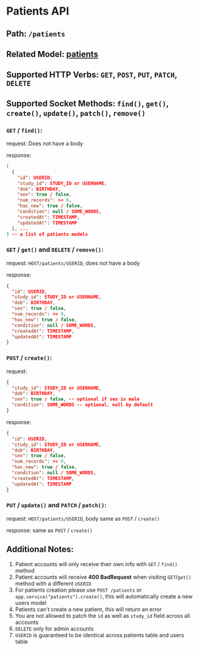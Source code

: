 # Patients API

## Path: ```/patients```

## Related Model: [patients](../models/patients.md)

## Supported HTTP Verbs: ```GET```, ```POST```, ```PUT```, ```PATCH```, ```DELETE```

## Supported Socket Methods: ```find()```, ```get()```, ```create()```, ```update()```, ```patch()```, ```remove()```

### ```GET``` / ```find()```:

request:
Does not have a body

response:
```json
[
  {
    "id": USERID,
    "study_id": STUDY_ID or USERNAME,
    "dob": BIRTHDAY,
    "sex": true / false,
    "num_records": >= 0,
    "has_new": true / false,
    "condition": null / SOME_WORDS,
    "createdAt": TIMESTAMP,
    "updatedAt": TIMESTAMP
  }, ...
] -- a list of patients models
```

### ```GET``` / ```get()``` and ```DELETE``` / ```remove()```:

request: ```HOST/patients/USERID```, does not have a body

response:
```json
{
  "id": USERID,
  "study_id": STUDY_ID or USERNAME,
  "dob": BIRTHDAY,
  "sex": true / false,
  "num_records": >= 0,
  "has_new": true / false,
  "condition": null / SOME_WORDS,
  "createdAt": TIMESTAMP,
  "updatedAt": TIMESTAMP
}
```

### ```POST``` / ```create()```:

request:
```json
{
  "study_id": STUDY_ID or USERNAME,
  "dob": BIRTHDAY,
  "sex": true / false, -- optional if sex is male
  "condition": SOME_WORDS -- optional, null by default
}
```

response:
```json
{
  "id": USERID,
  "study_id": STUDY_ID or USERNAME,
  "dob": BIRTHDAY,
  "sex": true / false,
  "num_records": >= 0,
  "has_new": true / false,
  "condition": null / SOME_WORDS,
  "createdAt": TIMESTAMP,
  "updatedAt": TIMESTAMP
}
```

### ```PUT``` / ```update()``` and ```PATCH``` / ```patch()```:

request: ```HOST/patients/USERID```, body same as ```POST``` / ```create()```

response: same as ```POST``` / ```create()```


## Additional Notes:

1. Patient accounts will only receive their own info with ```GET``` / ```find()``` method
2. Patient accounts will receive **400 BadRequest** when visiting ```GET```/```get()``` method with a different ```USERID```
3. For patients creation please use ```POST /patients``` or ```app.service("patients").create()```, this will automatically create a new users model
4. Patients can't create a new patient, this will return an error
5. You are not allowed to patch the ```id``` as well as ```study_id``` field across all accounts
6. ```DELETE``` only for admin accounts
7. ```USERID``` is guaranteed to be identical across patients table and users table
